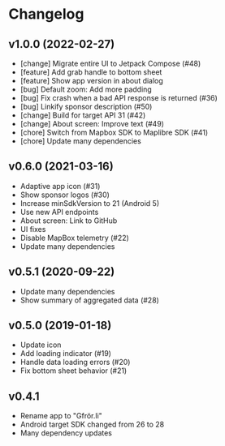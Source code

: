 # Changelog

## v1.0.0 (2022-02-27)

- [change] Migrate entire UI to Jetpack Compose (#48)
- [feature] Add grab handle to bottom sheet
- [feature] Show app version in about dialog 
- [bug] Default zoom: Add more padding
- [bug] Fix crash when a bad API response is returned (#36)
- [bug] Linkify sponsor description (#50)
- [change] Build for target API 31 (#42)
- [change] About screen: Improve text (#49)
- [chore] Switch from Mapbox SDK to Maplibre SDK (#41)
- [chore] Update many dependencies

## v0.6.0 (2021-03-16)

- Adaptive app icon (#31)
- Show sponsor logos (#30)
- Increase minSdkVersion to 21 (Android 5)
- Use new API endpoints
- About screen: Link to GitHub
- UI fixes
- Disable MapBox telemetry (#22)
- Update many dependencies

## v0.5.1 (2020-09-22)

- Update many dependencies
- Show summary of aggregated data (#28)

## v0.5.0 (2019-01-18)

- Update icon
- Add loading indicator (#19)
- Handle data loading errors (#20)
- Fix bottom sheet behavior (#21)

## v0.4.1

- Rename app to "Gfrör.li"
- Android target SDK changed from 26 to 28
- Many dependency updates
